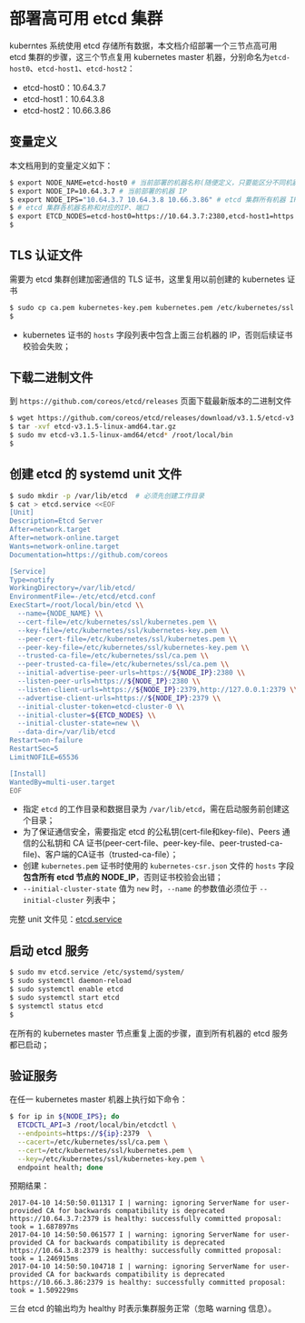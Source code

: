 # 部署高可用 etcd 集群

kuberntes 系统使用 etcd 存储所有数据，本文档介绍部署一个三节点高可用 etcd 集群的步骤，这三个节点复用 kubernetes master 机器，分别命名为`etcd-host0`、`etcd-host1`、`etcd-host2`：

+ etcd-host0：10.64.3.7
+ etcd-host1：10.64.3.8
+ etcd-host2：10.66.3.86

## 变量定义

本文档用到的变量定义如下：

``` bash
$ export NODE_NAME=etcd-host0 # 当前部署的机器名称(随便定义，只要能区分不同机器即可)
$ export NODE_IP=10.64.3.7 # 当前部署的机器 IP
$ export NODE_IPS="10.64.3.7 10.64.3.8 10.66.3.86" # etcd 集群所有机器 IP
$ # etcd 集群各机器名称和对应的IP、端口
$ export ETCD_NODES=etcd-host0=https://10.64.3.7:2380,etcd-host1=https://10.64.3.8:2380,etcd-host2=https://10.66.3.86:2380
$
```

## TLS 认证文件

需要为 etcd 集群创建加密通信的 TLS 证书，这里复用以前创建的 kubernetes 证书

``` bash
$ sudo cp ca.pem kubernetes-key.pem kubernetes.pem /etc/kubernetes/ssl
$
```

+ kubernetes 证书的 `hosts` 字段列表中包含上面三台机器的 IP，否则后续证书校验会失败；

## 下载二进制文件

到 `https://github.com/coreos/etcd/releases` 页面下载最新版本的二进制文件

``` bash
$ wget https://github.com/coreos/etcd/releases/download/v3.1.5/etcd-v3.1.5-linux-amd64.tar.gz
$ tar -xvf etcd-v3.1.5-linux-amd64.tar.gz
$ sudo mv etcd-v3.1.5-linux-amd64/etcd* /root/local/bin
$
```

## 创建 etcd 的 systemd unit 文件

``` bash
$ sudo mkdir -p /var/lib/etcd  # 必须先创建工作目录
$ cat > etcd.service <<EOF
[Unit]
Description=Etcd Server
After=network.target
After=network-online.target
Wants=network-online.target
Documentation=https://github.com/coreos

[Service]
Type=notify
WorkingDirectory=/var/lib/etcd/
EnvironmentFile=-/etc/etcd/etcd.conf
ExecStart=/root/local/bin/etcd \\
  --name={NODE_NAME} \\
  --cert-file=/etc/kubernetes/ssl/kubernetes.pem \\
  --key-file=/etc/kubernetes/ssl/kubernetes-key.pem \\
  --peer-cert-file=/etc/kubernetes/ssl/kubernetes.pem \\
  --peer-key-file=/etc/kubernetes/ssl/kubernetes-key.pem \\
  --trusted-ca-file=/etc/kubernetes/ssl/ca.pem \\
  --peer-trusted-ca-file=/etc/kubernetes/ssl/ca.pem \\
  --initial-advertise-peer-urls=https://${NODE_IP}:2380 \\
  --listen-peer-urls=https://${NODE_IP}:2380 \\
  --listen-client-urls=https://${NODE_IP}:2379,http://127.0.0.1:2379 \\
  --advertise-client-urls=https://${NODE_IP}:2379 \\
  --initial-cluster-token=etcd-cluster-0 \\
  --initial-cluster=${ETCD_NODES} \\
  --initial-cluster-state=new \\
  --data-dir=/var/lib/etcd
Restart=on-failure
RestartSec=5
LimitNOFILE=65536

[Install]
WantedBy=multi-user.target
EOF
```

+ 指定 `etcd` 的工作目录和数据目录为 `/var/lib/etcd`，需在启动服务前创建这个目录；
+ 为了保证通信安全，需要指定 etcd 的公私钥(cert-file和key-file)、Peers 通信的公私钥和 CA 证书(peer-cert-file、peer-key-file、peer-trusted-ca-file)、客户端的CA证书（trusted-ca-file）；
+ 创建 `kubernetes.pem` 证书时使用的 `kubernetes-csr.json` 文件的 `hosts` 字段**包含所有 etcd 节点的 NODE_IP**，否则证书校验会出错；
+ `--initial-cluster-state` 值为 `new` 时，`--name` 的参数值必须位于 `--initial-cluster` 列表中；

完整 unit 文件见：[etcd.service](./systemd/etcd.service)

## 启动 etcd 服务

``` bash
$ sudo mv etcd.service /etc/systemd/system/
$ sudo systemctl daemon-reload
$ sudo systemctl enable etcd
$ sudo systemctl start etcd
$ systemctl status etcd
$
```

在所有的 kubernetes master 节点重复上面的步骤，直到所有机器的 etcd 服务都已启动；

## 验证服务

在任一 kubernetes master 机器上执行如下命令：

``` bash
$ for ip in ${NODE_IPS}; do
  ETCDCTL_API=3 /root/local/bin/etcdctl \
  --endpoints=https://${ip}:2379  \
  --cacert=/etc/kubernetes/ssl/ca.pem \
  --cert=/etc/kubernetes/ssl/kubernetes.pem \
  --key=/etc/kubernetes/ssl/kubernetes-key.pem \
  endpoint health; done
```

预期结果：

``` text
2017-04-10 14:50:50.011317 I | warning: ignoring ServerName for user-provided CA for backwards compatibility is deprecated
https://10.64.3.7:2379 is healthy: successfully committed proposal: took = 1.687897ms
2017-04-10 14:50:50.061577 I | warning: ignoring ServerName for user-provided CA for backwards compatibility is deprecated
https://10.64.3.8:2379 is healthy: successfully committed proposal: took = 1.246915ms
2017-04-10 14:50:50.104718 I | warning: ignoring ServerName for user-provided CA for backwards compatibility is deprecated
https://10.66.3.86:2379 is healthy: successfully committed proposal: took = 1.509229ms
```

三台 etcd 的输出均为 healthy 时表示集群服务正常（忽略 warning 信息）。